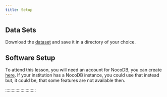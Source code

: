 ```yaml
---
title: Setup
---
```



## Data Sets

Download the [dataset](data/METObjectsOpenAccess.csv) and save it in a directory of your choice.

## Software Setup


To attend this lesson, you will need an account for NocoDB, you can create [here](https://app.nocodb.com/). If your institution has a NocoDB instance, you could use that instead but, it could be, that some features are not available then.

::::::::::::::::::::::::

